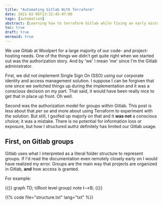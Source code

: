 ```yaml
---
title: "Automating Gitlab With Terraform"
date: 2021-02-05T13:32:45-07:00
tags: [automation]
abstract: [Learning how to terraform Gitlab while fixing an early mistake in Gitlab authorization setup]
toc: true
draft: true
mermaid: true
---
```


We use Gitlab at Woolpert for a large majority of our code- and project-hosting needs. One of the things we didn't get quite right when we started out was the authorization story. And by 'we' I mean 'me' since I'm the Gitlab administrator.

First, we did not implement Single Sign On (SSO) using our corporate identity and access management solution.
I suppose I can be forgiven that one since we switched things up during the implementation and it was a conscious decision on my part.
That said, it would have been really nice to get that in place up front. Oh well.

Second was the authorization model for groups within Gitlab. This post is less about that _per se_ and more about using Terraform to experiment with the solution. But still, I goofed up majorly on that and it **was not** a conscious choice; it was a mistake.
There is no potential for information loss or exposure, but how I structured authz definitely has limited our Gitlab usage.

## First, on Gitlab groups

Gitlab uses what I interpreted as a literal folder structure to represent groups. If I'd read the documentation even remotely closely early on I would have realized my error. Groups are the main way that projects are organized in Gitlab, **and** how access is granted.

For example:

{{<mermaid>}}
graph TD;
    t(Root level group)
    note
    t-->B;
{{</mermaid>}}

{{% code file="structure.txt" lang="txt" %}}
